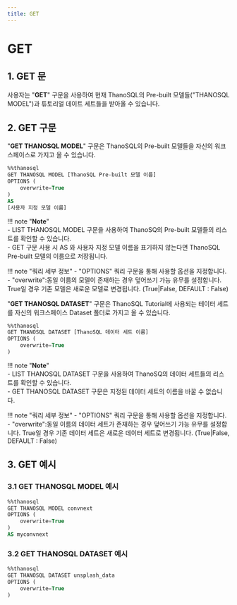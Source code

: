 ```yaml
---
title: GET
---
```


# __GET__

## __1. GET 문__

사용자는 "__GET__" 구문을 사용하여 현재 ThanoSQL의 Pre-built 모델들("THANOSQL MODEL")과 튜토리얼 데이트 세트들을 받아올 수 있습니다. 

## __2. GET 구문__

"__GET THANOSQL MODEL__" 구문은 ThanoSQL의 Pre-built 모델들을 자신의 워크스페이스로 가지고 올 수 있습니다.

```sql
%%thanosql
GET THANOSQL MODEL [ThanoSQL Pre-built 모델 이름] 
OPTIONS (
    overwrite=True
) 
AS 
[사용자 지정 모델 이름]
```

!!! note "__Note__"    
    - LIST THANOSQL MODEL 구문을 사용하여 ThanoSQ의 Pre-built 모델들의 리스트를 확인할 수 있습니다.  
    - GET 구문 사용 시 AS 와 사용자 지정 모델 이름을 표기하지 않는다면 ThanoSQL Pre-built 모델의 이름으로 저장됩니다.

!!! note "쿼리 세부 정보"
    - "OPTIONS" 쿼리 구문을 통해 사용할 옵션을 지정합니다.
        - "overwrite":동일 이름의 모델이 존재하는 경우 덮어쓰기 가능 유무를 설정합니다. True일 경우 기존 모델은 새로운 모델로 변경됩니다. (True|False, DEFAULT : False)

"__GET THANOSQL DATASET__" 구문은 ThanoSQL Tutorial에 사용되는 테이터 세트를 자신의 워크스페이스 Dataset 폴더로 가지고 올 수 있습니다. 

```sql
%%thanosql
GET THANOSQL DATASET [ThanoSQL 데이터 세트 이름]
OPTIONS (
    overwrite=True 
)
```

!!! note "__Note__"    
    - LIST THANOSQL DATASET 구문을 사용하여 ThanoSQ의 데이터 세트들의 리스트를 확인할 수 있습니다.  
    - GET THANOSQL DATASET 구문은 지정된 데이터 세트의 이름을 바꿀 수 없습니다. 

!!! note "쿼리 세부 정보"
    - "OPTIONS" 쿼리 구문을 통해 사용할 옵션을 지정합니다.
        - "overwrite":동일 이름의 데이터 세트가 존재하는 경우 덮어쓰기 가능 유무를 설정합니다. True일 경우 기존 데이터 세트은 새로운 데이터 세트로 변경됩니다. (True|False, DEFAULT : False) 

## __3. GET 예시__ 

### __3.1 GET THANOSQL MODEL 예시__

```sql
%%thanosql
GET THANOSQL MODEL convnext
OPTIONS (
    overwrite=True
)
AS myconvnext
```

### __3.2 GET THANOSQL DATASET 예시__

```sql
%%thanosql
GET THANOSQL DATASET unsplash_data
OPTIONS (
    overwrite=True
)
```


